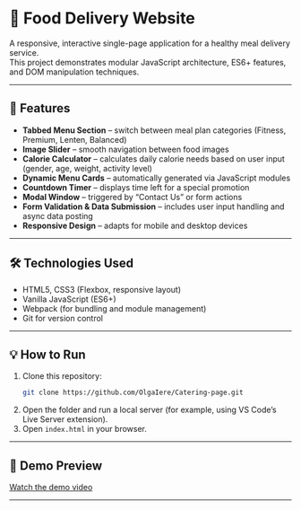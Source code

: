 # 🥗 Food Delivery Website

A responsive, interactive single-page application for a healthy meal delivery service.  
This project demonstrates modular JavaScript architecture, ES6+ features, and DOM manipulation techniques.

---

## 🚀 Features

- **Tabbed Menu Section** – switch between meal plan categories (Fitness, Premium, Lenten, Balanced)  
- **Image Slider** – smooth navigation between food images  
- **Calorie Calculator** – calculates daily calorie needs based on user input (gender, age, weight, activity level)  
- **Dynamic Menu Cards** – automatically generated via JavaScript modules  
- **Countdown Timer** – displays time left for a special promotion  
- **Modal Window** – triggered by “Contact Us” or form actions  
- **Form Validation & Data Submission** – includes user input handling and async data posting  
- **Responsive Design** – adapts for mobile and desktop devices  

---

## 🛠️ Technologies Used

- HTML5, CSS3 (Flexbox, responsive layout)
- Vanilla JavaScript (ES6+)
- Webpack (for bundling and module management)
- Git for version control
---

## 💡 How to Run

1. Clone this repository:
   ```bash
   git clone https://github.com/OlgaIere/Catering-page.git
   ```
2. Open the folder and run a local server (for example, using VS Code’s Live Server extension).
3. Open `index.html` in your browser.

---

## 📸 Demo Preview

[Watch the demo video](https://1drv.ms/v/c/40d2ee1b5bfaba5d/EQ1FXtsWoppDiM5mU_iEPqMB7TUgpss7amm-nxS9RuMpVQ?e=cVlYdl)




---
